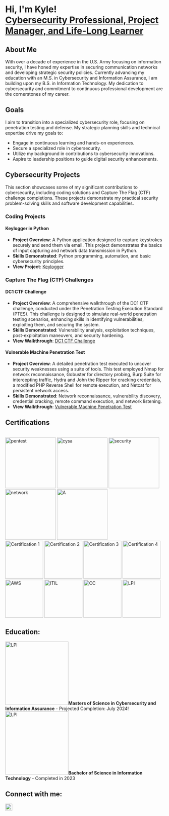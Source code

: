 # Hi, I'm Kyle! <br> [Cybersecurity Professional, Project Manager, and Life-Long Learner](https://www.linkedin.com/in/kyle-r-whitney/)

## About Me

With over a decade of experience in the U.S. Army focusing on information security, I have honed my expertise in securing communication networks and developing strategic security policies. Currently advancing my education with an M.S. in Cybersecurity and Information Assurance, I am building upon my B.S. in Information Technology. My dedication to cybersecurity and commitment to continuous professional development are the cornerstones of my career.

## Goals

I aim to transition into a specialized cybersecurity role, focusing on penetration testing and defense. My strategic planning skills and technical expertise drive my goals to:

- Engage in continuous learning and hands-on experiences.
- Secure a specialized role in cybersecurity.
- Utilize my background in contributions to cybersecurity innovations.
- Aspire to leadership positions to guide digital security enhancements.

## Cybersecurity Projects

This section showcases some of my significant contributions to cybersecurity, including coding solutions and Capture The Flag (CTF) challenge completions. These projects demonstrate my practical security problem-solving skills and software development capabilities.

### Coding Projects

#### Keylogger in Python

- **Project Overview**: A Python application designed to capture keystrokes securely and send them via email. This project demonstrates the basics of input capturing and network data transmission in Python.
- **Skills Demonstrated**: Python programming, automation, and basic cybersecurity principles.
- **View Project**: [Keylogger](https://github.com/KREUW/Keylogger-in-Python/blob/main/README.md#keylogger)

### Capture The Flag (CTF) Challenges

#### DC1 CTF Challenge 

- **Project Overview**: A comprehensive walkthrough of the DC1 CTF challenge, conducted under the Penetration Testing Execution Standard (PTES). This challenge is designed to simulate real-world penetration testing scenarios, enhancing skills in identifying vulnerabilities, exploiting them, and securing the system.
- **Skills Demonstrated**: Vulnerability analysis, exploitation techniques, post-exploitation maneuvers, and security hardening.
- **View Walkthrough**: [DC1 CTF Challenge](https://github.com/KREUW/DC1-CTF)

#### Vulnerable Machine Penetration Test

- **Project Overview**: A detailed penetration test executed to uncover security weaknesses using a suite of tools. This test employed Nmap for network reconnaissance, Gobuster for directory probing, Burp Suite for intercepting traffic, Hydra and John the Ripper for cracking credentials, a modified PHP Reverse Shell for remote execution, and Netcat for persistent network access.
- **Skills Demonstrated**: Network reconnaissance, vulnerability discovery, credential cracking, remote command execution, and network listening.
- **View Walkthrough**: [Vulnerable Machine Penetration Test](https://github.com/KREUW/Vulnerable-Machine-Penetration-Test)



## Certifications

<br/>
<img src="https://github.com/KREUW/KREUW/assets/151568256/1a50b78e-3102-4b07-bb2e-f356e9169c62" width="160" alt="pentest" />
<img src="https://github.com/KREUW/KREUW/assets/151568256/a0c6456d-cc5a-4499-b669-8bfc8f7d08b9" width="160" alt="cysa" />
<img src="https://github.com/KREUW/KREUW/assets/151568256/8ff4526a-e042-4cef-9b84-665db188b2d1" width="160" alt="security" />
<img src="https://github.com/KREUW/KREUW/assets/151568256/f2accae5-65b1-4fb9-b30e-6280e96cb6c0" width="160" alt="network" />
<img src="https://github.com/KREUW/KREUW/assets/151568256/b1fca359-ec88-4520-9b75-c898d317c198" width="160" alt="A" />
<!-- Can not get to sit correct <img src="https://github.com/KREUW/KREUW/assets/151568256/3b8d6cd9-f475-433e-be22-ac53d77ea85a" width="90" alt="cloud_ess" /> -->
<br/>
<img src="https://github.com/KREUW/KREUW/assets/151568256/1f9c3650-e30e-4b75-8c2c-7f6d869a4cef" width="120" alt="Certification 1" /> 
<img src="https://github.com/KREUW/KREUW/assets/151568256/06a710a5-346f-4500-a7b9-ceedb5bf3a6d" width="120" alt="Certification 2" /> 
<img src="https://github.com/KREUW/KREUW/assets/151568256/0c792b71-0935-461b-ab3b-4a24192c0874" width="120" alt="Certification 3" /> 
<img src="https://github.com/KREUW/KREUW/assets/151568256/0690202b-8ff9-41f0-b996-269cd1c3f4b7" width="120" alt="Certification 4" />
<br/>
<img src="https://github.com/KREUW/KREUW/assets/151568256/995022e4-7b01-4020-82a0-a6b03ce9665d" width="120" alt="AWS" />
<img src="https://github.com/KREUW/KREUW/assets/151568256/4b03a01b-ff67-45e2-8224-bbc3715726ae" width="120" alt="ITIL" />
<img src="https://github.com/KREUW/KREUW/assets/151568256/3bf213c9-bb78-489c-a629-7041033bc594" width="120" alt="CC" />
<img src="https://github.com/KREUW/KREUW/assets/151568256/2279243f-42e4-471b-ad4a-94889e2c5fc4" width="120" alt="LPI" />


## Education:
<img src="https://github.com/KREUW/KREUW/assets/151568256/168c0e44-da54-4f30-8f4d-015c5943acaa" width="200" alt="LPI" />**Masters of Science in Cybersecurity and Information Assurance** - Projected Completion: July 2024! <BR> 
<img src="https://github.com/KREUW/KREUW/assets/151568256/168c0e44-da54-4f30-8f4d-015c5943acaa" width="200" alt="LPI" />**Bachelor of Science in Information Technology** - Completed in 2023



## Connect with me:
<a href="https://linkedin.com/in/kyle-r-whitney">
    <img src="https://cdn.jsdelivr.net/npm/simple-icons@v3/icons/linkedin.svg" width="22" alt="Kyle Whitney | LinkedIn" />

